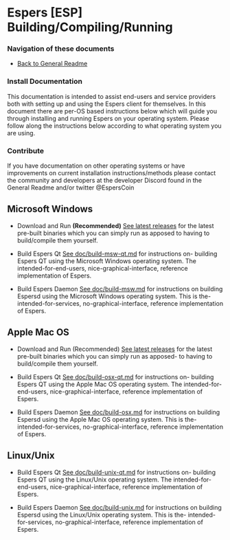 Espers [ESP] Building/Compiling/Running
===========================================


### Navigation of these documents
- [Back to General Readme](README.md)

### Install Documentation
This documentation is intended to assist end-users and service providers
both with setting up and using the Espers client for themselves. In this
document there are per-OS based instructions below which will guide you
through installing and running Espers on your operating system. Please
follow along the instructions below according to what operating system
you are using.

### Contribute
If you have documentation on other operating systems or have improvements
on current installation instructions/methods please contact the community
and developers at the developer Discord found in the General Readme and/or 
twitter @EspersCoin


Microsoft Windows
-----------------

- Download and Run **(Recommended)**
[See latest releases](https://github.com/CryptoCoderz/Espers/releases) 
for the latest pre-built binaries which you can simply run as apposed
to having to build/compile them yourself.

- Build Espers Qt 
[See doc/build-msw-qt.md](doc/build-msw-qt.md) for instructions on-
building Espers QT using the Microsoft Windows operating system. 
The intended-for-end-users, nice-graphical-interface, 
reference implementation of Espers.

- Build Espers Daemon
[See doc/build-msw.md](doc/build-msw.md) for instructions on building 
Espersd using the Microsoft Windows operating system. This is the-
intended-for-services, no-graphical-interface, reference
implementation of Espers.

Apple Mac OS
-----------------

- Download and Run (Recommended)
[See latest releases](https://github.com/CryptoCoderz/Espers/releases) 
for the latest pre-built binaries which you can simply run as apposed-
to having to build/compile them yourself.

- Build Espers Qt 
[See doc/build-osx-qt.md](doc/build-osx-qt.md) for instructions on-
building Espers QT using the Apple Mac OS operating system. 
The intended-for-end-users, nice-graphical-interface, 
reference implementation of Espers.

- Build Espers Daemon
[See doc/build-osx.md](doc/build-osx.md) for instructions on building 
Espersd using the Apple Mac OS operating system. This is the-
intended-for-services, no-graphical-interface, reference
implementation of Espers.


Linux/Unix
-----------------

- Build Espers Qt 
[See doc/build-unix-qt.md](doc/build-unix-qt.md) for instructions on-
building Espers QT using the Linux/Unix operating system. 
The intended-for-end-users, nice-graphical-interface, 
reference implementation of Espers.

- Build Espers Daemon
[See doc/build-unix.md](doc/build-unix.md) for instructions on building 
Espersd using the Linux/Unix operating system. This is the-
intended-for-services, no-graphical-interface, reference
implementation of Espers.
